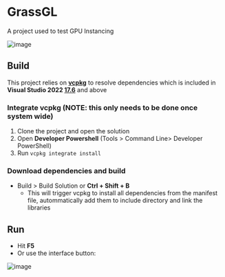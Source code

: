# GrassGL

A project used to test GPU Instancing

![image](https://github.com/user-attachments/assets/1a1094a4-8a77-402f-bc77-9e9f7b595d2f)

## Build

This project relies on [**vcpkg**](https://vcpkg.io/en/) to resolve dependencies which is included in **Visual Studio 2022 [17.6](https://devblogs.microsoft.com/cppblog/vcpkg-is-now-included-with-visual-studio/)** and above
### Integrate vcpkg (NOTE: this only needs to be done once system wide)
1. Clone the project and open the solution
2. Open **Developer Powershell** (Tools > Command Line> Developer PowerShell)
3. Run `vcpkg integrate install`

### Download dependencies and build
- Build > Build Solution or **Ctrl + Shift + B**
  - This will trigger vcpkg to install all dependencies from the manifest file, autommatically add them to include directory and link the libraries

## Run
- Hit **F5**
- Or use the interface button:

![image](https://github.com/user-attachments/assets/2e920dd2-5694-4658-8340-1b2045c40da9)
